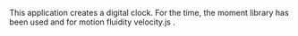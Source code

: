 This application creates a digital clock.
For the time, the moment library has been used and for motion fluidity velocity.js .
